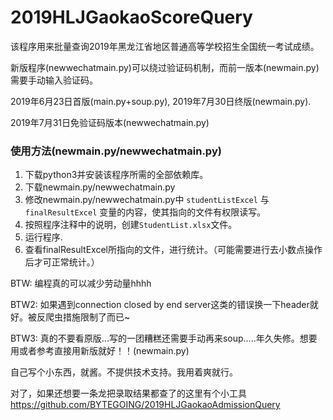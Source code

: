 # 2019HLJGaokaoScoreQuery

该程序用来批量查询2019年黑龙江省地区普通高等学校招生全国统一考试成绩。

新版程序(newwechatmain.py)可以绕过验证码机制，而前一版本(newmain.py)需要手动输入验证码。


2019年6月23日首版(main.py+soup.py), 2019年7月30日终版(newmain.py).

2019年7月31日免验证码版本(newwechatmain.py)

### 使用方法(newmain.py/newwechatmain.py)
1. 下载python3并安装该程序所需的全部依赖库。
2. 下载newmain.py/newwechatmain.py
3. 修改newmain.py/newwechatmain.py中 ```studentListExcel``` 与 ```finalResultExcel``` 变量的内容，使其指向的文件有权限读写。
4. 按照程序注释中的说明，创建```StudentList.xlsx```文件。
5. 运行程序.
6. 查看finalResultExcel所指向的文件，进行统计。（可能需要进行去小数点操作后才可正常统计。）

BTW: 编程真的可以减少劳动量hhhh

BTW2: 如果遇到connection closed by end server这类的错误换一下header就好。被反爬虫措施限制了而已~

BTW3: 真的不要看原版...写的一团糟糕还需要手动再来soup.....年久失修。想要用或者参考直接用新版就好！！(newmain.py)

自己写个小东西，就酱。不提供技术支持。我用着爽就行。

对了，如果还想要一条龙把录取结果都查了的这里有个小工具
https://github.com/BYTEGOING/2019HLJGaokaoAdmissionQuery